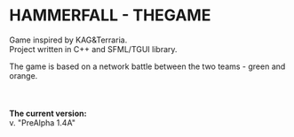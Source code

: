 # HAMMERFALL - THEGAME
Game inspired by KAG&amp;Terraria.<br>
Project written in C++ and SFML/TGUI library.

The game is based on a network battle between the two teams - green and orange.<br>
<br>
<br>
<br>
<b>The current version:</b><br>
v. "PreAlpha 1.4A"
